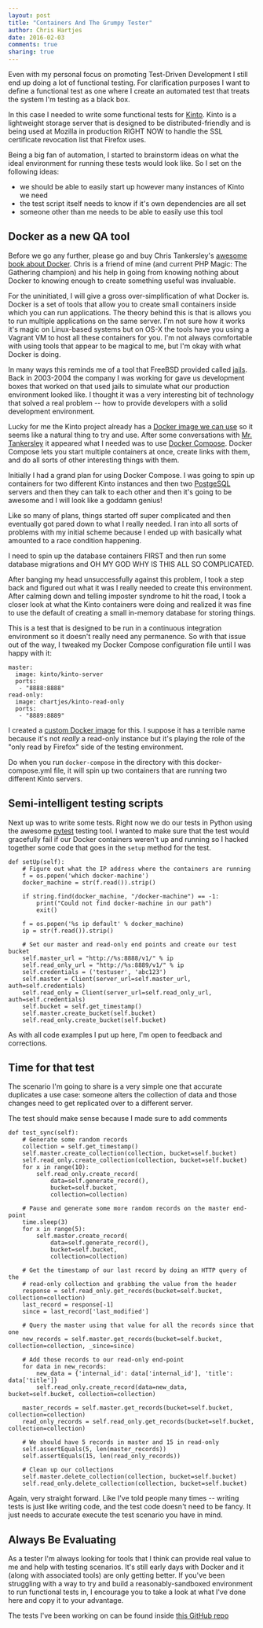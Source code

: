```yaml
---
layout: post
title: "Containers And The Grumpy Tester"
author: Chris Hartjes
date: 2016-02-03
comments: true
sharing: true
---
```

Even with my personal focus on promoting Test-Driven Development I still end up
doing a lot of functional testing. For clarification purposes I want to define
a functional test as one where I create an automated test that treats the system
I'm testing as a black box.

In this case I needed to write some functional tests for [Kinto](https://github.com/Kinto/kinto).
Kinto is a lightweight storage server that is designed to be distributed-friendly
and is being used at Mozilla in production RIGHT NOW to handle the SSL certificate
revocation list that Firefox uses.

Being a big fan of automation, I started to brainstorm ideas on what the ideal
environment for running these tests would look like. So I set on the following
ideas:

* we should be able to easily start up however many instances of Kinto we need
* the test script itself needs to know if it's own dependencies are all set
* someone other than me needs to be able to easily use this tool

## Docker as a new QA tool

Before we go any further, please go and buy Chris Tankersley's [awesome book about Docker](https://leanpub.com/dockerfordevs). Chris is a friend of mine (and current
PHP Magic: The Gathering champion) and his help in going from knowing nothing
about Docker to knowing enough to create something useful was invaluable.

For the uninitiated, I will give a gross over-simplification of what Docker is.
Docker is a set of tools that allow you to create small containers inside which
you can run applications. The theory behind this is that is allows you to run
multiple applications on the same server. I'm not sure how it works it's magic
on Linux-based systems but on OS-X the tools have you using a Vagrant VM to
host all these containers for you. I'm not always comfortable with using tools
that appear to be magical to me, but I'm okay with what Docker is doing.

In many ways this reminds me of a tool that FreeBSD provided called [jails](https://www.freebsd.org/doc/handbook/jails.html). Back in 2003-2004 the
company I was working for gave us development boxes that worked on that used
jails to simulate what our production environment looked like. I thought it was
a very interesting bit of technology that solved a real problem -- how to
provide developers with a solid development environment.

Lucky for me the Kinto project already has a [Docker image we can use](https://hub.docker.com/r/kinto/kinto-server/)
so it seems like a natural thing to try and use. After some conversations with
[Mr. Tankersley](https://twitter.com/dragonmantank) it appeared what I needed
was to use [Docker Compose](https://docs.docker.com/compose/). Docker Compose
lets you start multiple containers at once, create links with them, and do
all sorts of other interesting things with them.

Initially I had a grand plan for using Docker Compose. I was going to spin up
containers for two different Kinto instances and then two [PostgeSQL](http://postgresql.org)
servers and then they can talk to each other and then it's going to be awesome
and I will look like a goddamn genius!

Like so many of plans, things started off super complicated and then eventually
got pared down to what I really needed. I ran into all sorts of problems with
my initial scheme because I ended up with basically what amounted to a race
condition happening.

I need to spin up the database containers FIRST and then run some database
migrations and OH MY GOD WHY IS THIS ALL SO COMPLICATED.

After banging my head unsuccessfully against this problem, I took a step back
and figured out what it was I really needed to create this environment. After
calming down and telling imposter syndrome to hit the road, I took a closer look
at what the Kinto containers were doing and realized it was fine to use the
default of creating a small in-memory database for storing things.

This is a test that is designed to be run in a continuous integration
environment so it doesn't really need any permanence. So with that issue out
of the way, I tweaked my Docker Compose configuration file until I was happy
with it:

~~~
master:
  image: kinto/kinto-server
  ports:
   - "8888:8888"
read-only:
  image: chartjes/kinto-read-only
  ports:
   - "8889:8889"
~~~

I created a [custom Docker image](https://hub.docker.com/r/chartjes/kinto-read-only/)
for this. I suppose it has a terrible name because it's not *really* a read-only
instance but it's playing the role of the "only read by Firefox" side of the
testing environment.

Do when you run `docker-compose` in the directory with this docker-compose.yml
file, it will spin up two containers that are running two different Kinto
servers.

## Semi-intelligent testing scripts

Next up was to write some tests. Right now we do our tests in Python using the
awesome [pytest](https://github.com/pytest-dev/pytest) testing tool. I wanted
to make sure that the test would gracefully fail if our Docker containers
weren't up and running so I hacked together some code that goes in the
`setup` method for the test.

~~~
def setUp(self):
    # Figure out what the IP address where the containers are running
    f = os.popen('which docker-machine')
    docker_machine = str(f.read()).strip()

    if string.find(docker_machine, "/docker-machine") == -1:
        print("Could not find docker-machine in our path")
        exit()

    f = os.popen('%s ip default' % docker_machine)
    ip = str(f.read()).strip()

    # Set our master and read-only end points and create our test bucket
    self.master_url = "http://%s:8888/v1/" % ip
    self.read_only_url = "http://%s:8889/v1/" % ip
    self.credentials = ('testuser', 'abc123')
    self.master = Client(server_url=self.master_url, auth=self.credentials)
    self.read_only = Client(server_url=self.read_only_url, auth=self.credentials)
    self.bucket = self.get_timestamp()
    self.master.create_bucket(self.bucket)
    self.read_only.create_bucket(self.bucket)
~~~

As with all code examples I put up here, I'm open to feedback and corrections.

## Time for that test

The scenario I'm going to share is a very simple one that accurate duplicates
a use case: someone alters the collection of data and those changes need to
get replicated over to a different server.

The test should make sense because I made sure to add comments

~~~
def test_sync(self):
    # Generate some random records
    collection = self.get_timestamp()
    self.master.create_collection(collection, bucket=self.bucket)
    self.read_only.create_collection(collection, bucket=self.bucket)
    for x in range(10):
        self.read_only.create_record(
            data=self.generate_record(),
            bucket=self.bucket,
            collection=collection)

    # Pause and generate some more random records on the master end-point
    time.sleep(3)
    for x in range(5):
        self.master.create_record(
            data=self.generate_record(),
            bucket=self.bucket,
            collection=collection)

    # Get the timestamp of our last record by doing an HTTP query of the
    # read-only collection and grabbing the value from the header
    response = self.read_only.get_records(bucket=self.bucket, collection=collection)
    last_record = response[-1]
    since = last_record['last_modified']

    # Query the master using that value for all the records since that one
    new_records = self.master.get_records(bucket=self.bucket, collection=collection, _since=since)

    # Add those records to our read-only end-point
    for data in new_records:
        new_data = {'internal_id': data['internal_id'], 'title': data['title']}
        self.read_only.create_record(data=new_data, bucket=self.bucket, collection=collection)

    master_records = self.master.get_records(bucket=self.bucket, collection=collection)
    read_only_records = self.read_only.get_records(bucket=self.bucket, collection=collection)

    # We should have 5 records in master and 15 in read-only
    self.assertEquals(5, len(master_records))
    self.assertEquals(15, len(read_only_records))

    # Clean up our collections
    self.master.delete_collection(collection, bucket=self.bucket)
    self.read_only.delete_collection(collection, bucket=self.bucket)
~~~

Again, very straight forward. Like I've told people many times -- writing tests
is just like writing code, and the test code doesn't need to be fancy. It just
needs to accurate execute the test scenario you have in mind.

## Always Be Evaluating

As a tester I'm always looking for tools that I think can provide real value to
me and help with testing scenarios. It's still early days with Docker and it
(along with associated tools) are only getting better. If you've been struggling
with a way to try and build a reasonably-sandboxed environment to run functional
tests in, I encourage you to take a look at what I've done here and copy it to
your advantage.

The tests I've been working on can be found inside [this GitHub repo](https://github.com/mozilla-services/services-tests/kinto)
